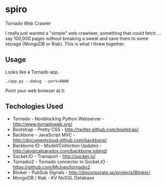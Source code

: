 spiro
=====

Tornado Web Crawler

I really just wanted a "simple" web crawlwer, something that could fetch ... say 100,000 pages without breaking a sweat and save 
them to some storage (MongoDB or Riak).  This is what I threw together.

Usage
-----

Looks like a Tornado app.

    ./app.py --debug --port=8000

Point your web browser at it:


Techologies Used
----------------

* Tornado - Nonblocking Python Webserver - http://www.tornadoweb.org/
* Bootstrap - Pretty CSS - http://twitter.github.com/bootstrap/
* Backbone - JavaScript MVC - http://documentcloud.github.com/backbone/
* Backbone IO - Model/Collection Updates - http://alogicalparadox.com/backbone.iobind/
* Socket.IO - Transport - http://socket.io/
* Tornadio2 - Tornado connector to Socket.IO - https://github.com/MrJoes/tornadio2
* Blinker - PubSub Signals - http://discorporate.us/projects/Blinker/
* MongoDB / Riak - KV NoSQL Database
